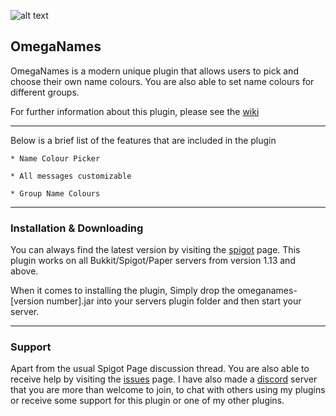 ![alt text](https://i.imgur.com/seOhfDO.png "banner") </span>

## OmegaNames

OmegaNames is a modern unique plugin that allows users to pick and choose their own name colours. You are also able to 
set name colours for different groups.

For further information about this plugin, please see the [wiki](https://github.com/OmegaWeaponDev/OmegaNames/wiki)

***

Below is a brief list of the features that are included in the plugin

    * Name Colour Picker
    
    * All messages customizable
    
    * Group Name Colours

    
 ***
 
### Installation & Downloading

You can always find the latest version by visiting the [spigot](https://www.spigotmc.org/resources/omegavision.73013/) 
page. This plugin works on all Bukkit/Spigot/Paper servers from version 1.13 and above.

When it comes to installing the plugin, Simply drop the omeganames-[version number].jar into your servers plugin folder and then start your server.

***

### Support

Apart from the usual Spigot Page discussion thread. You are also able to receive help by visiting the 
[issues](https://github.com/OmegaWeaponDev/OmegaNames/issues) page.
I have also made a [discord](https://discord.gg/9nZTPcp) server that you are more than welcome to join, to chat with others using my
plugins or receive some support for this plugin or one of my other plugins.


